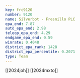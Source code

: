 ```yaml
---
key: frc9120
number: 9120
name: Silverbot - Fresnillo PLC
epa_end: 7.87
auto_epa_end: 2.98
teleop_epa_end: 4.29
endgame_epa_end: 0.59
winrate: 0.4048
district_epa_rank: 1428
district_epa_percentile: 0.2071
type: Team
---
```

[[2024joh]]
[[2024mxto]]
